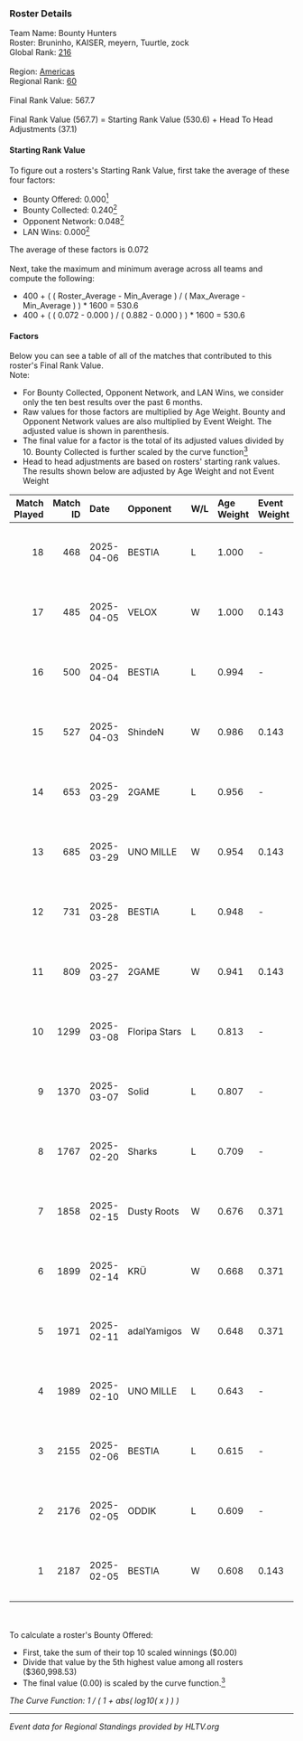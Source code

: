 ### Roster Details<br />
Team Name: Bounty Hunters<br />
Roster: Bruninho, KAISER, meyern, Tuurtle, zock<br />
Global Rank: [216](../../standings_global_2025_05_05.md)<br />
<br />
Region: [Americas]( ../../standings_americas_2025_05_05.md)<br />
Regional Rank: [60]( ../../standings_americas_2025_05_05.md)<br />
<br />
Final Rank Value:  567.7<br />
<br />
Final Rank Value (567.7) = Starting Rank Value (530.6) + Head To Head Adjustments (37.1)<br />

#### Starting Rank Value<br />
To figure out a rosters's Starting Rank Value, first take the average of these four factors:<br />
- Bounty Offered: 0.000[<sup>1</sup>](#table2)
- Bounty Collected: 0.240[<sup>2</sup>](#table1)
- Opponent Network: 0.048[<sup>2</sup>](#table1)
- LAN Wins: 0.000[<sup>2</sup>](#table1)

The average of these factors is 0.072<br />
<br />
Next, take the maximum and minimum average across all teams and compute the following:<br />
- 400 + ( ( Roster_Average - Min_Average ) / ( Max_Average - Min_Average ) ) * 1600 = 530.6
- 400 + ( ( 0.072 - 0.000 ) / ( 0.882 - 0.000 ) ) * 1600 = 530.6


#### Factors<br />
Below you can see a table of all of the matches that contributed to this roster's Final Rank Value.<br />
Note:<br />

- For Bounty Collected, Opponent Network, and LAN Wins, we consider only the ten best results over the past 6 months.
- Raw values for those factors are multiplied by Age Weight. Bounty and Opponent Network values are also multiplied by Event Weight. The adjusted value is shown in parenthesis.
- The final value for a factor is the total of its adjusted values divided by 10. Bounty Collected is further scaled by the curve function[<sup>3</sup>](#curveFunction)
- Head to head adjustments are based on rosters' starting rank values. The results shown below are adjusted by Age Weight and not Event Weight
<span id="table1"></span><br />


| Match Played | Match ID | Date       | Opponent      | W/L | Age Weight | Event Weight | Bounty Collected | Opponent Network | LAN Wins  | H2H Adj. | Roster                                  |
| -: | -: | :- | :- | :- | :- | :- | :- | :- | :- | -: | :- |
|           18 |      468 | 2025-04-06 | BESTIA        | L   | 1.000      | -            | -                | -                | -         |    -7.19 | Bruninho, KAISER, meyern, Tuurtle, zock |
|           17 |      485 | 2025-04-05 | VELOX         | W   | 1.000      | 0.143        | 0.000 (0.000)    | 0.111 (0.016)    | 0 (0.000) |    11.23 | Bruninho, KAISER, meyern, Tuurtle, zock |
|           16 |      500 | 2025-04-04 | BESTIA        | L   | 0.994      | -            | -                | -                | -         |    -7.25 | Bruninho, KAISER, meyern, Tuurtle, zock |
|           15 |      527 | 2025-04-03 | ShindeN       | W   | 0.986      | 0.143        | 0.009 (0.001)    | 0.520 (0.073)    | 0 (0.000) |    22.18 | Bruninho, KAISER, meyern, Tuurtle, zock |
|           14 |      653 | 2025-03-29 | 2GAME         | L   | 0.956      | -            | -                | -                | -         |   -13.78 | Bruninho, KAISER, meyern, Tuurtle, zock |
|           13 |      685 | 2025-03-29 | UNO MILLE     | W   | 0.954      | 0.143        | 0.000 (0.000)    | 0.311 (0.042)    | 0 (0.000) |    14.07 | Bruninho, KAISER, meyern, Tuurtle, zock |
|           12 |      731 | 2025-03-28 | BESTIA        | L   | 0.948      | -            | -                | -                | -         |    -6.72 | Bruninho, KAISER, meyern, Tuurtle, zock |
|           11 |      809 | 2025-03-27 | 2GAME         | W   | 0.941      | 0.143        | 0.000 (0.000)    | 0.353 (0.047)    | 0 (0.000) |    15.52 | Bruninho, KAISER, meyern, Tuurtle, zock |
|           10 |     1299 | 2025-03-08 | Floripa Stars | L   | 0.813      | -            | -                | -                | -         |   -15.09 | Bruninho, KAISER, meyern, Tuurtle, zock |
|            9 |     1370 | 2025-03-07 | Solid         | L   | 0.807      | -            | -                | -                | -         |    -6.80 | Bruninho, KAISER, meyern, Tuurtle, zock |
|            8 |     1767 | 2025-02-20 | Sharks        | L   | 0.709      | -            | -                | -                | -         |    -2.19 | Bruninho, KAISER, meyern, Tuurtle, zock |
|            7 |     1858 | 2025-02-15 | Dusty Roots   | W   | 0.676      | 0.371        | 0.003 (0.001)    | 0.528 (0.132)    | 0 (0.000) |    13.77 | Bruninho, KAISER, meyern, Tuurtle, zock |
|            6 |     1899 | 2025-02-14 | KRÜ           | W   | 0.668      | 0.371        | 0.000 (0.000)    | 0.301 (0.074)    | 0 (0.000) |     9.63 | Bruninho, KAISER, meyern, Tuurtle, zock |
|            5 |     1971 | 2025-02-11 | adalYamigos   | W   | 0.648      | 0.371        | 0.003 (0.001)    | 0.181 (0.043)    | 0 (0.000) |    13.75 | Bruninho, KAISER, meyern, Tuurtle, zock |
|            4 |     1989 | 2025-02-10 | UNO MILLE     | L   | 0.643      | -            | -                | -                | -         |   -10.51 | Bruninho, KAISER, meyern, Tuurtle, zock |
|            3 |     2155 | 2025-02-06 | BESTIA        | L   | 0.615      | -            | -                | -                | -         |    -4.04 | Bruninho, KAISER, meyern, Tuurtle, zock |
|            2 |     2176 | 2025-02-05 | ODDIK         | L   | 0.609      | -            | -                | -                | -         |    -4.77 | Bruninho, KAISER, meyern, Tuurtle, zock |
|            1 |     2187 | 2025-02-05 | BESTIA        | W   | 0.608      | 0.143        | 0.045 (0.004)    | 0.560 (0.049)    | 0 (0.000) |    15.27 | Bruninho, KAISER, meyern, Tuurtle, zock |

<br />
<span id="table2"></span><br />
To calculate a roster's Bounty Offered:<br />

- First, take the sum of their top 10 scaled winnings ($0.00)
- Divide that value by the 5th highest value among all rosters ($360,998.53)
- The final value (0.00) is scaled by the curve function.[<sup>3</sup>](#curveFunction)

<span id="curveFunction"></span>_The Curve Function: 1 / ( 1 + abs( log10( x ) ) )_<br />

---
_Event data for Regional Standings provided by HLTV.org_<br />
